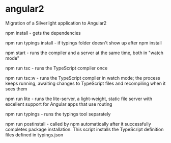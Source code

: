 # angular2
Migration of a Silverlight application to Angular2

npm install - gets the dependencies

npm run typings install - if typings folder doesn't show up after npm install


npm start - runs the compiler and a server at the same time, both in "watch mode"

npm run tsc - runs the TypeScript compiler once

npm run tsc:w - runs the TypeScript compiler in watch mode; the process keeps running, awaiting changes to TypeScript files and recompiling when it sees them

npm run lite - runs the lite-server, a light-weight, static file server with excellent support for Angular apps that use routing

npm run typings - runs the typings tool separately

npm run postinstall - called by npm automatically after it successfully completes package installation. This script installs the TypeScript definition files defined in typings.json
